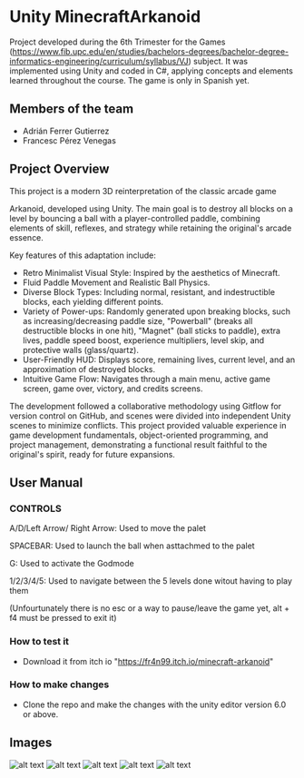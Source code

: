 
# Unity MinecraftArkanoid

Project developed during the 6th Trimester for the Games (https://www.fib.upc.edu/en/studies/bachelors-degrees/bachelor-degree-informatics-engineering/curriculum/syllabus/VJ) subject. It was implemented using Unity and coded in C#, applying concepts and elements learned throughout the course. The game is only in Spanish yet.

## Members of the team

* Adrián Ferrer Gutierrez
* Francesc Pérez Venegas


## Project Overview

This project is a modern 3D reinterpretation of the classic arcade game 

Arkanoid, developed using Unity. The main goal is to destroy all blocks on a level by bouncing a ball with a player-controlled paddle, combining elements of skill, reflexes, and strategy while retaining the original's arcade essence. 


Key features of this adaptation include:
* Retro Minimalist Visual Style: Inspired by the aesthetics of Minecraft. 
* Fluid Paddle Movement and Realistic Ball Physics. 
* Diverse Block Types: Including normal, resistant, and indestructible blocks, each yielding different points. 
* Variety of Power-ups: Randomly generated upon breaking blocks, such as increasing/decreasing paddle size, "Powerball" (breaks all destructible blocks in one hit), "Magnet" (ball sticks to paddle), extra lives, paddle speed boost, experience multipliers, level skip, and protective walls (glass/quartz). 
* User-Friendly HUD: Displays score, remaining lives, current level, and an approximation of destroyed blocks. 
* Intuitive Game Flow: Navigates through a main menu, active game screen, game over, victory, and credits screens. 

The development followed a collaborative methodology using Gitflow for version control on GitHub, and scenes were divided into independent Unity scenes to minimize conflicts. This project provided valuable experience in game development fundamentals, object-oriented programming, and project management, demonstrating a functional result faithful to the original's spirit, ready for future expansions. 
## User Manual

### CONTROLS    

A/D/Left Arrow/ Right Arrow: Used to move the palet

SPACEBAR: Used to launch the ball when asttachmed to the palet

G: Used to activate the Godmode

1/2/3/4/5: Used to navigate between the 5 levels done witout having to play them

(Unfourtunately there is no esc or a way to pause/leave the game yet, alt + f4 must be pressed to exit it)


### How to test it 
* Download it from itch io "https://fr4n99.itch.io/minecraft-arkanoid"


### How to make changes
* Clone the repo and make the changes with the unity editor version 6.0 or above.




## Images
![alt text](https://github.com/adrianferrergutierrez/vj_arkanoid/blob/main/Level1.png?raw=true)
![alt text](https://github.com/adrianferrergutierrez/vj_arkanoid/blob/main/Level2.png?raw=true)
![alt text](https://github.com/adrianferrergutierrez/vj_arkanoid/blob/main/Level3.png?raw=true)
![alt text](https://github.com/adrianferrergutierrez/vj_arkanoid/blob/main/Level4.png?raw=true)
![alt text](https://github.com/adrianferrergutierrez/vj_arkanoid/blob/main/Level5.png?raw=true)


